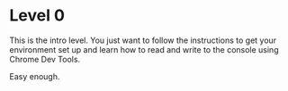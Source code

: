 # Level 0

This is the intro level. You just want to follow the instructions to get your environment set up and learn how to read and write to the console using Chrome Dev Tools.

Easy enough.

